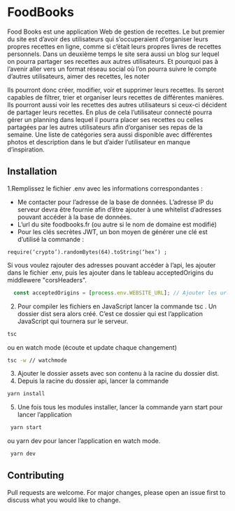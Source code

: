 # FoodBooks

Food Books est une application Web de gestion de recettes. Le but premier du site est d’avoir des utilisateurs qui s’occuperaient d’organiser leurs propres recettes en ligne, comme si c’était leurs propres livres de recettes personnels. Dans un deuxième temps le site sera aussi un blog sur lequel on pourra partager ses recettes aux autres utilisateurs. Et pourquoi pas à l’avenir aller vers un format réseau social où l’on pourra suivre le compte d’autres utilisateurs, aimer des recettes, les noter

Ils pourront donc créer, modifier, voir et supprimer leurs recettes. Ils seront capables de filtrer, trier et organiser leurs recettes de différentes manières. Ils pourront aussi voir les recettes des autres utilisateurs si ceux-ci décident de partager leurs recettes. 
En plus de cela l’utilisateur connecté pourra gérer un planning dans lequel il pourra placer ses recettes ou celles partagées par les autres utilisateurs afin d’organiser ses repas de la semaine. Une liste de catégories sera aussi disponible avec différentes photos et description dans le but d’aider l’utilisateur en manque d’inspiration.

## Installation

1.Remplissez le fichier .env avec les informations correspondantes : 
-	Me contacter pour l’adresse de la base de données. L’adresse IP du serveur devra être fournie afin d’être ajouter à une whitelist d’adresses pouvant accéder à la base de données.
-	L’url du site foodbooks.fr (ou autre si le nom de domaine est modifié)
-	Pour les clés secrètes JWT, un bon moyen de générer une clé est d’utilisé la commande :

```
require(‘crypto’).randomBytes(64).toString(‘hex’) ;
```

Si vous voulez rajouter des adresses pouvant accéder à l’api, les ajouter dans le fichier .env, puis les ajouter dans le tableau acceptedOrigins du middlewere "corsHeaders".
```javascript
  const acceptedOrigins = [process.env.WEBSITE_URL]; // Ajouter les urls dans ce tableau
```
2. Pour compiler les fichiers en JavaScript lancer la commande tsc . Un dossier dist sera alors créé. C’est ce dossier qui est l’application JavaScript qui tournera sur le serveur. 
```bash
tsc 
```
ou en watch mode (écoute et update chaque changement)
```bash
tsc -w // watchmode
```
3. Ajouter le dossier assets avec son contenu à la racine du dossier dist.
4. Depuis la racine du dossier api, lancer la commande 
```bash
yarn install 
```
5. Une fois tous les modules installer, lancer la commande yarn start pour lancer l’application
```bash
 yarn start  
```
 ou yarn dev pour lancer l’application en watch mode.
```bash
 yarn dev  
```

## Contributing
Pull requests are welcome. For major changes, please open an issue first to discuss what you would like to change.
